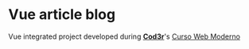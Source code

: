 # Vue article blog

Vue integrated project developed during <a href="https://www.cod3r.com.br/"><strong>Cod3r</strong></a>'s <a href="https://www.udemy.com/course/curso-web/">Curso Web Moderno</a>

